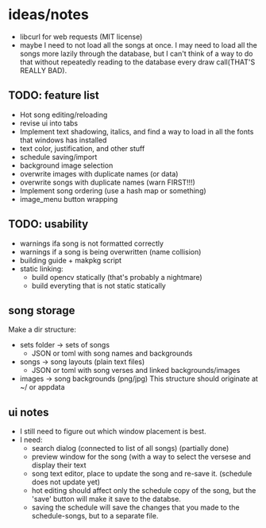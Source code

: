 # ideas/notes
- libcurl for web requests  (MIT license)
- maybe I need to not load all the songs at once. I may need to load all the songs 
  more lazily through the database, but I can't think of a way to do that without
  repeatedly reading to the database every draw call(THAT'S REALLY BAD). 
  
## TODO: feature list
- Hot song editing/reloading
- revise ui into tabs
- Implement text shadowing, italics, and find a way to load in all the fonts that windows has installed
- text color, justification, and other stuff
- schedule saving/import
- background image selection
- overwrite images with duplicate names (or data)
- overwrite songs with duplicate names (warn FIRST!!!)
- Implement song ordering (use a hash map or something)
- image_menu button wrapping

## TODO: usability
- warnings ifa  song is not formatted correctly
- warnings if a song is being overwritten (name collision)
- building guide + makpkg script
- static linking:
  - build opencv statically (that's probably a nightmare)
  - build everyting that is not static statically

## song storage
Make a dir structure:
- sets folder -> sets of songs 
  - JSON or toml with song names and backgrounds
- songs -> song layouts (plain text files)
  - JSON or toml with song verses and linked backgrounds/images
- images -> song backgrounds (png/jpg)
This structure should originate at ~/ or appdata

## ui notes
- I still need to figure out which window placement is best. 
- I need:
  - search dialog (connected to list of all songs) (partially done)
  - preview window for the song (with a way to select the versese and display their text
  - song text editor, place to update the song and re-save it. (schedule does not update yet)
  - hot editing should affect only the schedule copy of the song, but the 'save' button will make it save to the databse.
  - saving the schedule will save the changes that you made to the schedule-songs, but to a separate file.